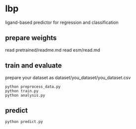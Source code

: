 # lbp
ligand-based predictor for regression and classification

## prepare weights
read pretrained/readme.md
read esm/read.md

## train and evaluate
prepare your dataset as dataset/you_dataset/you_dataset.csv
```
python preprocess_data.py
python train.py
python analysis.py
```
## predict
```
python predict.py
```
